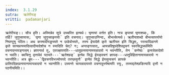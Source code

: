 ```yaml
---
index:  3.1.29
sutra:  ऋतेरीयङ्
vritti:  padamanjari
---
```


	ऋतेरीयङ्।। सौत्र इति। अस्मिन्नेव सूत्रे उच्चरित इत्यर्थः। घृणायां वर्त्तत इति। नात्र कृपायां घृणाशब्दः, किं तर्हि? जुगुप्सायास; `घृणा जुगुप्साकृपयोः` इति वचनात्। जुगुप्साउनिन्दा, बीभत्सेत्यर्थः। ऋतीयाशब्दो बीभत्सापर्यायो निघण्टुषु पठितः। अथ कस्मादीयङुच्यते न छङेवोच्यते, तस्य ईयादेशे कृते ऋतीयत इति सिद्धम्, परत्वादिडागमे कृते सत्यप्रत्ययादित्वादीयादेशोच न स्यादिति चेत्? न; अन्तङ्गत्वात्, आयन्नदिषूपदेशिवद्वचनं स्वरसिद्ध्यर्थमिति वचनादन्तरङ्गत्वम्। ज्ञापनार्थ तु, एतज्ज्ञापयति---धातुप्रत्ययानामयन्नादयो न भवन्तीति, तेन `कणेष्ठः` इत्यत्रेकादेशो न भवति। क्वचित्तु वृत्तावेवं पठ्यते---`ऋतेश्छङ्` इत्येव सिद्धे ईयङ्वचनं ज्ञापक्---धातुविहितानामायन्नादयो न भवन्तीति। अत्र ब्रूमः---`द्विवचनविभज्योपपदे तरप्छसुनौ` इत्येव सिद्धे ईयसुन्वचनं ज्ञापकं प्रातिपदिकप्रत्ययानामायन्नादयो न भवन्तीति। उच्यन्ते चायन्नादयस्ते वचनादुभयेषामपि स्युः, तस्माद्दतेश्छङित्यादि वृत्तौ न पठनीयमिति।।
